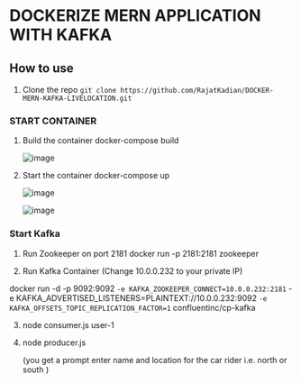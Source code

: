 # DOCKERIZE MERN APPLICATION WITH KAFKA

## How to use
1. Clone the repo
    `git clone https://github.com/RajatKadian/DOCKER-MERN-KAFKA-LIVELOCATION.git`

### START CONTAINER

1. Build the container
   docker-compose build

   ![image](https://github.com/RajatKadian/DOCKER-MERN-KAFKA-LIVELOCATION/assets/55406990/32ae67aa-6305-4eb9-b1f5-a20510b4eefa)


3. Start the container
   docker-compose up

   ![image](https://github.com/RajatKadian/DOCKER-MERN-KAFKA-LIVELOCATION/assets/55406990/aa6f4b4b-06b9-457b-9efb-8fc7e8a2e41c)

   ![image](https://github.com/RajatKadian/DOCKER-MERN-KAFKA-LIVELOCATION/assets/55406990/14c11a8c-cb68-4d5f-aaf6-59e4b2d8e2ad)


   




### Start Kafka

1.  Run Zookeeper on port 2181
    docker run -p 2181:2181 zookeeper

2. Run Kafka Container  (Change 10.0.0.232 to your private IP)

docker run -d -p 9092:9092 `
-e KAFKA_ZOOKEEPER_CONNECT=10.0.0.232:2181 `
-e KAFKA_ADVERTISED_LISTENERS=PLAINTEXT://10.0.0.232:9092 `
-e KAFKA_OFFSETS_TOPIC_REPLICATION_FACTOR=1 `
confluentinc/cp-kafka


3. node consumer.js user-1

4. node producer.js

   (you get a prompt enter name and location for the car rider i.e. north or south )
